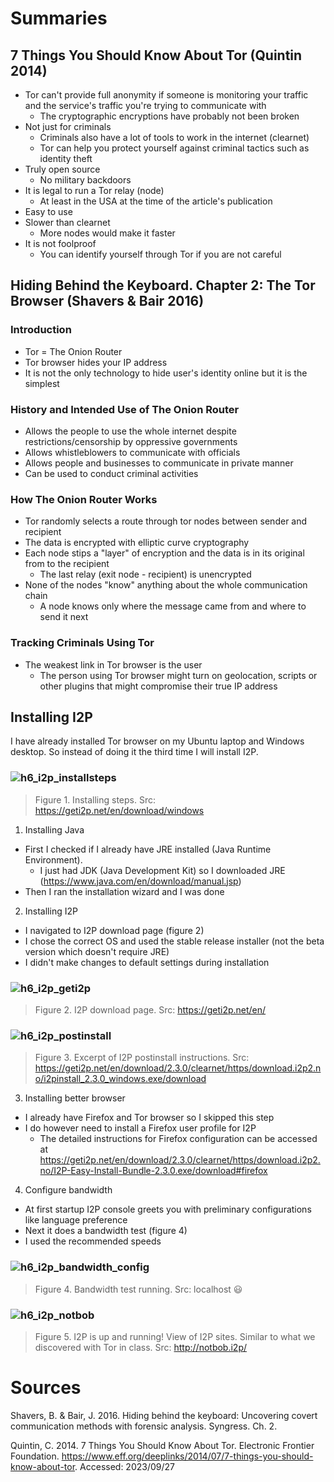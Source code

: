 # Summaries

## 7 Things You Should Know About Tor (Quintin 2014)

- Tor can't provide full anonymity if someone is monitoring your traffic and the service's traffic you're trying to communicate with
  - The cryptographic encryptions have probably not been broken
- Not just for criminals
  - Criminals also have a lot of tools to work in the internet (clearnet)
  - Tor can help you protect yourself against criminal tactics such as identity theft
- Truly open source
  - No military backdoors
- It is legal to run a Tor relay (node)
  - At least in the USA at the time of the article's publication
- Easy to use
- Slower than clearnet
  - More nodes would make it faster
- It is not foolproof
  - You can identify yourself through Tor if you are not careful

## Hiding Behind the Keyboard. Chapter 2: The Tor Browser (Shavers & Bair 2016)

### Introduction

- Tor = The Onion Router
- Tor browser hides your IP address
- It is not the only technology to hide user's identity online but it is the simplest

### History and Intended Use of The Onion Router

- Allows the people to use the whole internet despite restrictions/censorship by oppressive governments
- Allows whistleblowers to communicate with officials
- Allows people and businesses to communicate in private manner
- Can be used to conduct criminal activities

### How The Onion Router Works

- Tor randomly selects a route through tor nodes between sender and recipient
- The data is encrypted with elliptic curve cryptography
- Each node stips a "layer" of encryption and the data is in its original from to the recipient
  - The last relay (exit node - recipient) is unencrypted
- None of the nodes "know" anything about the whole communication chain
  - A node knows only where the message came from and where to send it next

### Tracking Criminals Using Tor

- The weakest link in Tor browser is the user
  - The person using Tor browser might turn on geolocation, scripts or other plugins that might compromise their true IP address
 
## Installing I2P

I have already installed Tor browser on my Ubuntu laptop and Windows desktop. So instead of doing it the third time I will install I2P.

### ![h6_i2p_installsteps](https://github.com/RenneJ/hh-infosec-course/assets/97522117/e3bd2c11-875e-4b75-bfcc-6f7f286d0a49)
> Figure 1. Installing steps. Src: https://geti2p.net/en/download/windows

1. Installing Java
- First I checked if I already have JRE installed (Java Runtime Environment).
  - I just had JDK (Java Development Kit) so I downloaded JRE (https://www.java.com/en/download/manual.jsp)
- Then I ran the installation wizard and I was done

2. Installing I2P
- I navigated to I2P download page (figure 2)
- I chose the correct OS and used the stable release installer (not the beta version which doesn't require JRE)
- I didn't make changes to default settings during installation

### ![h6_i2p_geti2p](https://github.com/RenneJ/hh-infosec-course/assets/97522117/d3e2a6ef-ce39-4ba4-97f5-675442837e17)
> Figure 2. I2P download page. Src: https://geti2p.net/en/

### ![h6_i2p_postinstall](https://github.com/RenneJ/hh-infosec-course/assets/97522117/7d29df8f-5981-4cea-bfb6-e1af3eeac061)
> Figure 3. Excerpt of I2P postinstall instructions. Src: https://geti2p.net/en/download/2.3.0/clearnet/https/download.i2p2.no/i2pinstall_2.3.0_windows.exe/download

3. Installing better browser
- I already have Firefox and Tor browser so I skipped this step
- I do however need to install a Firefox user profile for I2P
  - The detailed instructions for Firefox configuration can be accessed at https://geti2p.net/en/download/2.3.0/clearnet/https/download.i2p2.no/I2P-Easy-Install-Bundle-2.3.0.exe/download#firefox

4. Configure bandwidth
- At first startup I2P console greets you with preliminary configurations like language preference
- Next it does a bandwidth test (figure 4)
- I used the recommended speeds

### ![h6_i2p_bandwidth_config](https://github.com/RenneJ/hh-infosec-course/assets/97522117/a051c760-22b4-4613-b5ec-595866830382)
> Figure 4. Bandwidth test running. Src: localhost 😃

### ![h6_i2p_notbob](https://github.com/RenneJ/hh-infosec-course/assets/97522117/1a99cbdd-4527-4c1c-9914-ea45e2d3a6b9)
> Figure 5. I2P is up and running! View of I2P sites. Similar to what we discovered with Tor in class. Src: http://notbob.i2p/


# Sources

Shavers, B. & Bair, J. 2016. Hiding behind the keyboard: Uncovering covert communication methods with forensic analysis. Syngress. Ch. 2.

Quintin, C. 2014. 7 Things You Should Know About Tor. Electronic Frontier Foundation. https://www.eff.org/deeplinks/2014/07/7-things-you-should-know-about-tor. Accessed: 2023/09/27
